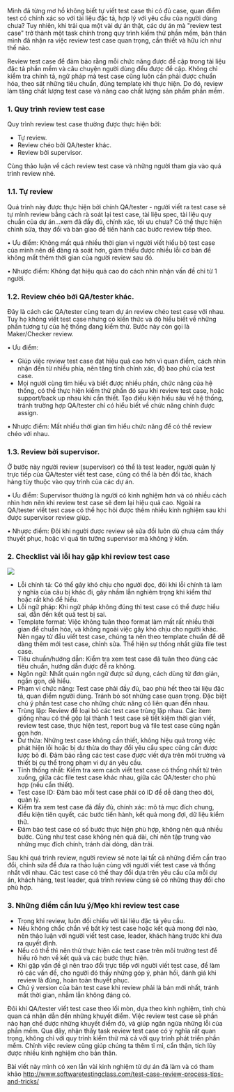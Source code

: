 Mình đã từng mơ hồ không biết tự viết test case thì có đủ case, quan điểm test có chính xác so với tài liệu đặc tả, hợp lý với yêu cầu của người dùng chưa? Tuy nhiên, khi trải qua một vài dự án thật, các dự án mà "review test case" trở thành một task chính trong quy trình kiểm thử phần mềm, bản thân mình đã nhận ra việc review test case quan trọng, cần thiết và hữu ích như thế nào.

Review test case để đảm bảo rằng mỗi chức năng được đề cập trong tài liệu đặc tả phần mềm và câu chuyện người dùng đều được đề cập. Không chỉ kiểm tra chính tả, ngữ pháp mà test case cũng luôn cần phải được chuẩn hóa, theo sát những tiêu chuẩn, đúng template khi thực hiện. Do đó, review làm tăng chất lượng test case và nâng cao chất lượng sản phẩm phần mềm.

### 1. Quy trình review test case
Quy trình review test case thường được thực hiện bởi:
* Tự review.
* Review chéo bởi QA/tester khác.
* Review bởi supervisor.

Cùng thảo luận về cách review test case và những người tham gia vào quá trình review nhé.

### 1.1. Tự review
Quá trình này được thực hiện bởi chính QA/tester - người viết ra test case sẽ tự mình review bằng cách rà soát lại test case, tài liệu spec, tài liệu quy chuẩn của dự án...xem đã đầy đủ, chính xác, tối ưu chưa? Có thể thực hiện chỉnh sửa, thay đổi và bàn giao để tiến hành các bước review tiếp theo.

• Ưu điểm: Không mất quá nhiều thời gian vì người viết hiểu bộ test case của mình nên dễ dàng rà soát hơn, giảm thiểu được nhiều lỗi cơ bản để không mất thêm thời gian của người review sau đó.

• Nhược điểm: Không đạt hiệu quả cao do cách nhìn nhận vấn đề chỉ từ 1 người.

### 1.2. Review chéo bởi QA/tester khác.
Đây là cách các QA/tester cùng team dự án review chéo test case với nhau. Tuy họ không viết test case nhưng có kiến thức và độ hiểu biết về những phần tương tự của hệ thống đang kiểm thử. Bước này còn gọi là Maker/Checker review.

• Ưu điểm:
- Giúp việc review test case đạt hiệu quả cao hơn vì quan điểm, cách nhìn nhận đến từ nhiều phía,  nên tăng tính chính xác, độ bao phủ của test case.
- Mọi người cùng tìm hiểu và biết được nhiều phần, chức năng của hệ thống, có thể thực hiện kiểm thử phần đó sau khi review test case, hoặc support/back up nhau khi cần thiết. Tạo điều kiện hiểu sâu về hệ thống, tránh trường hợp QA/tester chỉ có hiểu biết về chức năng chính được assign.

• Nhược điểm: Mất nhiều thời gian tìm hiểu chức năng để có thể review chéo với nhau.

### 1.3. Review bởi supervisor.
Ở bước này người review (supervisor) có thể là test leader, người quản lý trực tiếp của QA/tester viết test case, cũng có thể là bên đối tác, khách hàng tùy thuộc vào quy trình của các dự án.

• Ưu điểm: Supervisor thường là người có kinh nghiệm hơn và có nhiều cách nhìn hơn nên khi review test case sẽ đem lại hiệu quả cao. Ngoài ra QA/tester viết test case có thể học hỏi được thêm nhiều kinh nghiệm sau khi được supervisor review giúp.

• Nhược điểm: Đôi khi người được review sẽ sửa đổi luôn dù chưa cảm thấy thuyết phục, hoặc vì quá tin tưởng supervisor mà không ý kiến.

### 2. Checklist vài lỗi hay gặp khi review test case
![](https://images.viblo.asia/c2599d1c-ec42-4365-8a76-00acbd80b6d2.png)

* Lỗi chính tả: Có thể gây khó chịu cho người đọc, đôi khi lỗi chính tả làm ý nghĩa của câu bị khác đi, gây nhầm lẫn nghiêm trọng khi kiểm thử hoặc rất khó để hiểu.
* Lỗi ngữ pháp: Khi ngữ pháp không đúng thì test case có thể được hiểu sai, dẫn đến kết quả test bị sai.
* Template format: Việc không tuân theo format làm mất rất nhiều thời gian để chuẩn hóa, và không ngoài việc gây khó chịu cho người khác. Nên ngay từ đầu viết test case, chúng ta nên theo template chuẩn để dễ dàng thêm mới test case, chỉnh sửa. Thể hiện sự thống nhất giữa file test case.
* Tiêu chuẩn/hướng dẫn: Kiểm tra xem test case đã tuân theo đúng các tiêu chuẩn, hướng dẫn được đề ra không.
* Ngôn ngữ: Nhất quán ngôn ngữ được sử dụng, cách dùng từ đơn giản, ngắn gọn, dễ hiểu.
* Phạm vi chức năng: Test case phải đầy đủ, bao phủ hết theo tài liệu đặc tả, quan điểm người dùng. Tránh bỏ sót những case quan trọng. Đặc biệt chú ý phần test case cho những chức năng có liên quan đến nhau. 
* Trùng lặp: Review để loại bỏ các test case trùng lặp nhau. Các item giống nhau có thể gộp lại thành 1 test case sẽ tiết kiệm thời gian viết, review test case, thực hiện test, report bug và file test case cũng ngắn gọn hơn.
* Dư thừa: Những test case không cần thiết, không hiệu quả trong việc phát hiện lỗi hoặc bị dư thừa do thay đổi yêu cầu spec cũng cần được lược bỏ đi. Đảm bảo rằng các test case được viết dựa trên môi trường và thiết bị cụ thể trong phạm vi dự án yêu cầu.
* Tính thống nhất: Kiểm tra xem cách viết test case có thống nhất từ trên xuống, giữa các file test case khác nhau, giữa các QA/tester cho phù hợp (nếu cần thiết).
* Test case ID: Đảm bảo mỗi test case phải có ID để dễ dàng theo dõi, quản lý.
* Kiểm tra xem test case đã đầy đủ, chính xác: mô tả mục đích chung, điều kiện tiên quyết, các bước tiến hành, kết quả mong đợi, dữ liệu kiểm thử. 
* Đảm bảo test case có số bước thực hiện phù hợp, không nên quá nhiều bước. Cũng như test case không nên quá dài, chỉ nên tập trung vào những mục đích chính, tránh dài dòng, dàn trải.

Sau khi quá trình review, người review sẽ note lại tất cả những điểm cần trao đổi, chỉnh sửa để đưa ra thảo luận cùng với người viết test case và thống nhất với nhau. Các test case có thể thay đổi dựa trên yêu cầu của mỗi dự án, khách hàng, test leader, quá trình review cũng sẽ có những thay đổi cho phù hợp.

### 3. Những điểm cần lưu ý/Mẹo khi review test case
* Trong khi review, luôn đối chiếu với tài liệu đặc tả yêu cầu.
* Nếu không chắc chắn về bất kỳ test case hoặc kết quả mong đợi nào, nên thảo luận với người viết test case, leader, khách hàng trước khi đưa ra quyết định.
* Nếu có thể thì nên thử thực hiện các test case trên môi trường test để hiểu rõ hơn về kết quả và các bước thực hiện.
* Khi gặp vấn đề gì nên trao đổi trực tiếp với người viết test case, để làm rõ các vấn đề, cho người đó thấy những góp ý, phản hồi, đánh giá khi review là đúng, hoàn toàn thuyết phục.
* Chú ý version của bản test case khi review phải là bản mới nhất, tránh mất thời gian, nhẫm lẫn không đáng có.

Đôi khi QA/tester viết test case theo lối mòn, dựa theo kinh nghiệm, tính chủ quan cá nhân dẫn đến những khuyết điểm. Việc review test case sẽ phần nào hạn chế được những khuyết điểm đó, và giúp ngăn ngừa những lỗi của phần mềm. Qua đây, nhận thấy task review test case có ý nghĩa rất quan trọng, không chỉ với quy trình kiểm thử mà cả với quy trình phát triển phần mềm. Chính việc review cũng giúp chúng ta thêm tỉ mỉ, cẩn thận, tích lũy được nhiều kinh nghiệm cho bản thân.

Bài viết này mình có xen lẫn vài kinh nghiệm từ dự án đã làm và có tham khảo http://www.softwaretestingclass.com/test-case-review-process-tips-and-tricks/